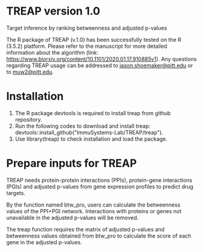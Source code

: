 # TREAP version 1.0
Target inference by ranking betweenness and adjusted p-values

The R package of TREAP (v.1.0) has been successfully tested on the R (3.5.2) platform. Please refer to the manuscript for more detailed information about the algorithm (link: https://www.biorxiv.org/content/10.1101/2020.01.17.910885v1). Any questions regarding TREAP usage can be addressed to jason.shoemaker@pitt.edu or to muw2@pitt.edu.

# Installation

1. The R package devtools is required to install treap from github repository.
2. Run the following codes to download and install treap: devtools::install_github("ImmuSystems-Lab/TREAP/treap").
3. Use library(treap) to check installation and load the package.

# Prepare inputs for TREAP

TREAP needs protein-protein interactions (PPIs), protein-gene interactions (PGIs) and adjusted p-values from gene expression profiles to predict drug targets.

By the function named btw_pro, users can calculate the betweenness values of the PPI+PGI network. Interactions with proteins or genes not unavailable in the adjusted p-values will be removed.

The treap function requires the matrix of adjusted p-values and betweenness values obtained from btw_pro to calculate the score of each gene in the adjusted p-values.
